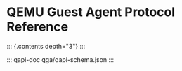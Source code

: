 # QEMU Guest Agent Protocol Reference

::: {.contents depth="3"}
:::

::: qapi-doc
qga/qapi-schema.json
:::
